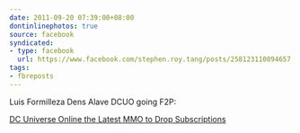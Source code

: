 ```yaml
---
date: 2011-09-20 07:39:00+08:00
dontinlinephotos: true
source: facebook
syndicated:
- type: facebook
  url: https://www.facebook.com/stephen.roy.tang/posts/258123110894657
tags:
- fbreposts
---
```


Luis Formilleza Dens Alave DCUO going F2P: 

[DC Universe Online the Latest MMO to Drop Subscriptions](http://www.1up.com/news/dc-universe-online-latest-mmo-drop-subscriptions)